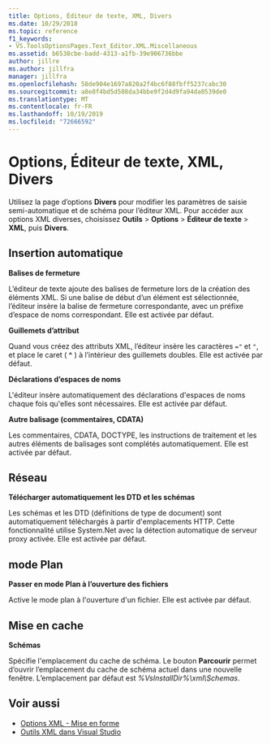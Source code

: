 ```yaml
---
title: Options, Éditeur de texte, XML, Divers
ms.date: 10/29/2018
ms.topic: reference
f1_keywords:
- VS.ToolsOptionsPages.Text_Editor.XML.Miscellaneous
ms.assetid: b6538cbe-badd-4313-a1fb-39e906736bbe
author: jillre
ms.author: jillfra
manager: jillfra
ms.openlocfilehash: 58de904e1697a820a2f4bc6f88fbff5237cabc30
ms.sourcegitcommit: a8e8f4bd5d508da34bbe9f2d4d9fa94da0539de0
ms.translationtype: MT
ms.contentlocale: fr-FR
ms.lasthandoff: 10/19/2019
ms.locfileid: "72666592"
---
```

# <a name="options-text-editor-xml-miscellaneous"></a>Options, Éditeur de texte, XML, Divers

Utilisez la page d’options **Divers** pour modifier les paramètres de saisie semi-automatique et de schéma pour l’éditeur XML. Pour accéder aux options XML diverses, choisissez **Outils** > **Options** > **Éditeur de texte** > **XML**, puis **Divers**.

## <a name="auto-insert"></a>Insertion automatique

**Balises de fermeture**

L’éditeur de texte ajoute des balises de fermeture lors de la création des éléments XML. Si une balise de début d’un élément est sélectionnée, l’éditeur insère la balise de fermeture correspondante, avec un préfixe d’espace de noms correspondant. Elle est activée par défaut.

**Guillemets d’attribut**

Quand vous créez des attributs XML, l’éditeur insère les caractères `="` et `"`, et place le caret ( **^** ) à l’intérieur des guillemets doubles. Elle est activée par défaut.

**Déclarations d’espaces de noms**

L'éditeur insère automatiquement des déclarations d'espaces de noms chaque fois qu'elles sont nécessaires. Elle est activée par défaut.

**Autre balisage (commentaires, CDATA)**

Les commentaires, CDATA, DOCTYPE, les instructions de traitement et les autres éléments de balisages sont complétés automatiquement. Elle est activée par défaut.

## <a name="network"></a>Réseau

**Télécharger automatiquement les DTD et les schémas**

Les schémas et les DTD (définitions de type de document) sont automatiquement téléchargés à partir d'emplacements HTTP. Cette fonctionnalité utilise System.Net avec la détection automatique de serveur proxy activée. Elle est activée par défaut.

## <a name="outlining"></a>mode Plan

**Passer en mode Plan à l’ouverture des fichiers**

Active le mode plan à l'ouverture d'un fichier. Elle est activée par défaut.

## <a name="caching"></a>Mise en cache

**Schémas**

Spécifie l'emplacement du cache de schéma. Le bouton **Parcourir** permet d’ouvrir l’emplacement du cache de schéma actuel dans une nouvelle fenêtre. L’emplacement par défaut est *%VsInstallDir%\xml\Schemas*.

## <a name="see-also"></a>Voir aussi

- [Options XML - Mise en forme](options-text-editor-xml-formatting.md)
- [Outils XML dans Visual Studio](../../xml-tools/xml-tools-in-visual-studio.md)